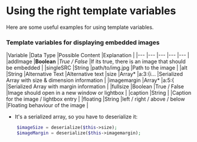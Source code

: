 # Using the right template variables

Here are some useful examples for using template variables.

### Template variables for displaying embedded images

|Variable   	|Data Type  |Possible Content   	|Explanation  |
|---	|---	|---	|---	|---	|
|addImage   	|**Boolean**   	|*True / False*   	|If its true, there is an image that should be embedded   	|
|singleSRC   	|String   	|path/to/img.jpg   	|Path to the image   	|
|alt   	|String   	|Alternative Text   	|Alternative text
|size   	|Array*   	|a:3:{i...   	|Serialized Array with size & dimension information  |
|imagemargin   	|Array*   	|a:5:{   	|Serialized Array with margin information   	|
|fullsize   	|Boolean   	|True / False   	|Image should open in a new window or lightbox   	|
|caption   	|String   	|   	|Caption for the image / lightbox entry   	|
|floating   	|String   	|left / right / above / below   	|Floating behaviour of the image   	|

* It's a serialized array, so you have to deserialize it:
```php
	$imageSize = deserialize($this->size);
	$imageMargin = deserialize($this->imagemargin);
```
